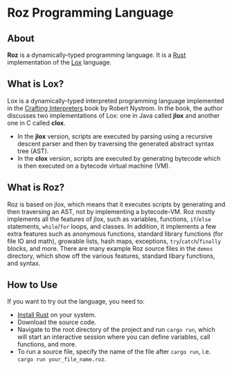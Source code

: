 # Roz Programming Language

## About
**Roz** is a dynamically-typed programming language. It is a [Rust](https://www.rust-lang.org/) implementation of 
the [Lox](https://craftinginterpreters.com/the-lox-language.html) language. 

## What is Lox?
Lox is a dynamically-typed interpreted programming language implemented in the [Crafting Interpreters](https://craftinginterpreters.com/) book by Robert Nystrom. 
In the book, the author discusses two implementations of Lox: one in Java called **jlox** and another one in C called **clox**. 
* In the **jlox** version, scripts are executed by parsing using a 
recursive descent parser and then by traversing the generated abstract syntax tree (AST).
* In the **clox** version, scripts are executed by generating bytecode which is then executed on a 
bytecode virtual machine (VM).

## What is Roz?
Roz is based on jlox, which means that it executes scripts by generating and then traversing an AST, not by implementing a bytecode-VM.
Roz mostly implements all the features of jlox, such as variables, functions, `if`/`else` statements, `while`/`for` loops, and classes.
In addition, it implements a few extra features such as anonymous functions, standard library functions (for file IO and math), 
growable lists, hash maps, exceptions, `try`/`catch`/`finally` blocks, and more. There are many example Roz source files in the 
`demos` directory, which show off the various features, standard libary functions, and syntax.

## How to Use
If you want to try out the language, you need to:
* [Install Rust](https://www.rust-lang.org/tools/install) on your system.
* Download the source code.
* Navigate to the root directory of the project and run `cargo run`, which will start an interactive session where you can define variables, call functions, and more.
* To run a source file, specify the name of the file after `cargo run`, i.e. `cargo run your_file_name.roz`.
  


